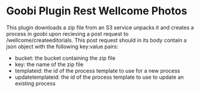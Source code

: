# Goobi Plugin Rest Wellcome Photos

This plugin downloads a zip file from an S3 service unpacks it and creates a process in goobi upon recieving a post request to /wellcome/createeditorials.
This post request should in its body contain a json object with the following key:value pairs:
- bucket: the bucket containing the zip file
- key: the name of the zip file
- templateid: the id of the process template to use for a new process
- updatetemplateid: the id of the process template to use to update an existing process